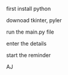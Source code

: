 first install python 

downoad tkinter, pyler

run the main.py file 

enter the details 

start the reminder


AJ
